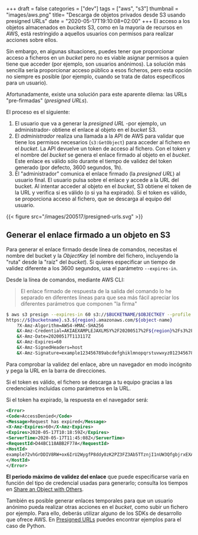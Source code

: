 +++
draft = false
categories = ["dev"]
tags = ["aws", "s3"]
thumbnail = "images/aws.png"
title=  "Descarga de objetos privados desde S3 usando presigned URLs"
date = "2020-05-17T19:10:08+02:00"
+++
El acceso a los objetos almacenados en *buckets* S3, como en la mayoría de recursos en AWS, está restringido a aquellos usuarios con permisos para realizar acciones sobre ellos.

Sin embargo, en algunas situaciones, puedes tener que proporcionar acceso a ficheros en un *bucket* pero no es viable asignar permisos a quien tiene que acceder (por ejemplo, son usuarios anónimos). La solución más sencilla sería proporcionar acceso público a esos ficheros, pero esta opción no siempre es posible (por ejemplo, cuando se trata de datos específicos para un usuario).

Afortunadamente, existe una solución para este aparente dilema: las URLs "pre-firmadas" (*presigned URLs*).
<!--more-->
El proceso es el siguiente:

1. El usuario que va a generar la *presigned URL* -por ejemplo, un administrador- obtiene el enlace al objeto en el *bucket* S3.
1. El *administrador* realiza una llamada a la API de AWS para validar que tiene los permisos necesarios (`s3:GetObject`) para acceder al fichero en el *bucket*. La API devuelve un token de acceso al fichero. Con el token y el nombre del *bucket* se genera el enlace firmado al objeto en el *bucket*. Este enlace es válido sólo durante el tiempo de validez del token generado (por defecto, 3600 segundos, 1h).
1. El "administrador" comunica el enlace firmado (la *presigned URL*) al usuario final. El usuario pulsa sobre el enlace y accede a la URL del bucket. Al intentar acceder al objeto en el *bucket*, S3 obtiene el token de la URL y verifica si es válido (o si ya ha expirado). Si el token es válido, se proporciona acceso al fichero, que se descarga al equipo del usuario.

{{< figure src="/images/200517/presigned-urls.svg" >}}

## Generar el enlace firmado a un objeto en S3

Para generar el enlace firmado desde línea de comandos, necesitas el nombre del bucket y la *ObjectKey* (el nombre del fichero, incluyendo la "ruta" desde la "raíz" del *bucket*). Si quieres especificar un tiempo de validez diferente a los 3600 segundos, usa el parámetro `--expires-in`.

Desde la línea de comandos, mediante AWS CLI:

> El enlace firmado de respuesta de la salida del comando lo he separado en diferentes líneas para que sea más fácil apreciar los diferentes parámetros que componen "la firma"

```bash
$ aws s3 presign --expires-in 60 s3://$BUCKETNAME/$OBJECTKEY --profile myprofile
https://${bucketname}.s3.${region}.amazonaws.com/${object-name}
    ?X-Amz-Algorithm=AWS4-HMAC-SHA256
    &X-Amz-Credential=AKIAEXAMPLEJAXLMSY%2F20200517%2F${region}%2Fs3%2Faws4_request
    &X-Amz-Date=20200517T113117Z
    &X-Amz-Expires=60
    &X-Amz-SignedHeaders=host
    &X-Amz-Signature=example123456789abcdefghiklmnopqrstuvwxyz01234567890123456789
```

Para comprobar la validez del enlace, abre un navegador en modo incógnito y pega la URL en la barra de direcciones.

Si el token es válido, el fichero se descarga a tu equipo gracias a las credenciales incluidas como parámetros en la URL.

Si el token ha expirado, la respuesta en el navegador será:

```xml
<Error>
<Code>AccessDenied</Code>
<Message>Request has expired</Message>
<X-Amz-Expires>60</X-Amz-Expires>
<Expires>2020-05-17T10:18:59Z</Expires>
<ServerTime>2020-05-17T11:45:08Z</ServerTime>
<RequestId>D44BC118ABB2F77A</RequestId>
<HostId>
example72vhGrDDIV8RW+ox6IrU2WygfP8ddy0zK2PZ3FZ3Ab5TTznjI1nUW3QfgbjrxEXAMPLE=
</HostId>
</Error>
```

**El periodo máximo de validez del enlace** que puede especificarse varía en función del tipo de credencial usadas para generarlo; consulta los tiempos en [Share an Object with Others](https://docs.aws.amazon.com/AmazonS3/latest/dev/ShareObjectPreSignedURL.html).

También es posible generar enlaces temporales para que un usuario anónimo pueda realizar otras acciones en el *bucket*, como subir un fichero por ejemplo. Para ello, deberás utilizar alguno de los SDKs de desarrollo que ofrece AWS. En [Presigned URLs](https://boto3.amazonaws.com/v1/documentation/api/latest/guide/s3-presigned-urls.html) puedes encontrar ejemplos para el caso de Python.
